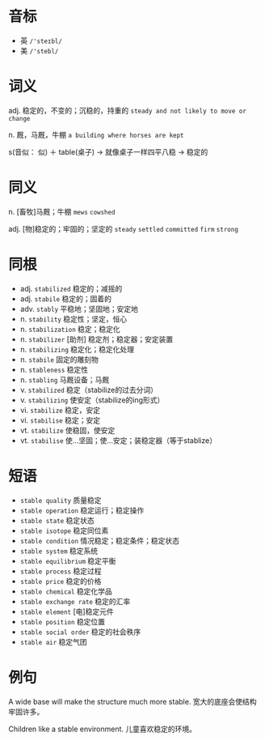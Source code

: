 # 音标

- 英 `/'steɪbl/`
- 美 `/'stebl/`

# 词义

adj. 稳定的，不变的；沉稳的，持重的
`steady and not likely to move or change`

n. 厩，马厩，牛棚
`a building where horses are kept`



s(音似： 似) ＋ table(桌子) → 就像桌子一样四平八稳 → 稳定的

# 同义

n. [畜牧]马厩；牛棚
`mews` `cowshed`

adj. [物]稳定的；牢固的；坚定的
`steady` `settled` `committed` `firm` `strong`

# 同根

- adj. `stabilized` 稳定的；减摇的
- adj. `stabile` 稳定的；固着的
- adv. `stably` 平稳地；坚固地；安定地
- n. `stability` 稳定性；坚定，恒心
- n. `stabilization` 稳定；稳定化
- n. `stabilizer` [助剂] 稳定剂；稳定器；安定装置
- n. `stabilizing` 稳定化；稳定化处理
- n. `stabile` 固定的雕刻物
- n. `stableness` 稳定性
- n. `stabling` 马厩设备；马厩
- v. `stabilized` 稳定（stabilize的过去分词）
- v. `stabilizing` 使安定（stabilize的ing形式）
- vi. `stabilize` 稳定，安定
- vi. `stabilise` 稳定；安定
- vt. `stabilize` 使稳固，使安定
- vt. `stabilise` 使…坚固；使…安定；装稳定器（等于stablize）

# 短语

- `stable quality` 质量稳定
- `stable operation` 稳定运行；稳定操作
- `stable state` 稳定状态
- `stable isotope` 稳定同位素
- `stable condition` 情况稳定；稳定条件；稳定状态
- `stable system` 稳定系统
- `stable equilibrium` 稳定平衡
- `stable process` 稳定过程
- `stable price` 稳定的价格
- `stable chemical` 稳定化学品
- `stable exchange rate` 稳定的汇率
- `stable element` [电]稳定元件
- `stable position` 稳定位置
- `stable social order` 稳定的社会秩序
- `stable air` 稳定气团

# 例句

A wide base will make the structure much more stable.
宽大的底座会使结构牢固许多。

Children like a stable environment.
儿童喜欢稳定的环境。


